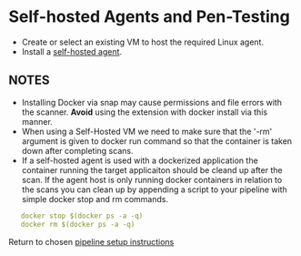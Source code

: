 # Self-hosted Agents and Pen-Testing

- Create or select an existing VM to host the required Linux agent.
- Install a [self-hosted agent](https://docs.microsoft.com/en-us/azure/devops/pipelines/agents/v2-linux?view=azure-devops).

## NOTES

- Installing Docker via snap may cause permissions and file errors with the scanner.  **Avoid** using the extension with docker install via this manner.
- When using a Self-Hosted VM we need to make sure that the '-rm' argument is given to docker run command so that the container is taken down after completing scans.
- If a self-hosted agent is used with a dockerized application the container running the target applicaiton should be cleand up after the scan. If the agent host is only running docker containers in relation to the scans you can clean up by appending a script to your pipeline with simple docker stop and rm commands.

 ``` YAML
    docker stop $(docker ps -a -q)
    docker rm $(docker ps -a -q)
 ```

Return to chosen [pipeline setup instructions](./README.md)
